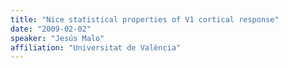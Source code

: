 ```yaml
---
title: "Nice statistical properties of V1 cortical response"
date: "2009-02-02"
speaker: "Jesús Malo"
affiliation: "Universitat de València"
---
```


